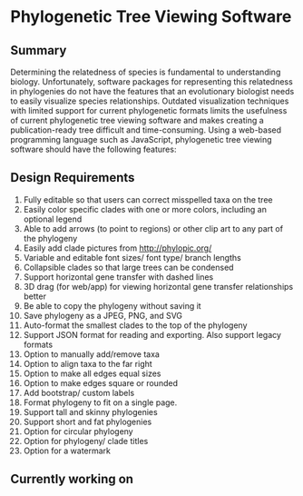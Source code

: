 # Phylogenetic Tree Viewing Software

## Summary
Determining the relatedness of species is fundamental to understanding biology. Unfortunately, software packages for representing this relatedness in phylogenies do not have the features that an evolutionary biologist needs to easily visualize species relationships. Outdated visualization techniques with limited support for current phylogenetic formats limits the usefulness of current phylogenetic tree viewing software and makes creating a publication-ready tree difficult and time-consuming. Using a web-based programming language such as JavaScript, phylogenetic tree viewing software should have the following features:

## Design Requirements
1. Fully editable so that users can correct misspelled taxa on the tree
2. Easily color specific clades with one or more colors, including an optional legend
3. Able to add arrows (to point to regions) or other clip art to any part of the phylogeny
4. Easily add clade pictures from http://phylopic.org/
5. Variable and editable font sizes/ font type/ branch lengths
6. Collapsible clades so that large trees can be condensed
7. Support horizontal gene transfer with dashed lines
8. 3D drag (for web/app) for viewing horizontal gene transfer relationships better
9. Be able to copy the phylogeny without saving it
10. Save phylogeny as a JPEG, PNG, and SVG
11. Auto-format the smallest clades to the top of the phylogeny   
12. Support JSON format for reading and exporting. Also support legacy formats
13. Option to manually add/remove taxa
14. Option to align taxa to the far right
15. Option to make all edges equal sizes
16. Option to make edges square or rounded
17. Add bootstrap/ custom labels
18. Format phylogeny to fit on a single page.
19. Support tall and skinny phylogenies
20. Support short and fat phylogenies 
21. Option for circular phylogeny
22. Option for phylogeny/ clade titles
23. Option for a watermark

## Currently working on
